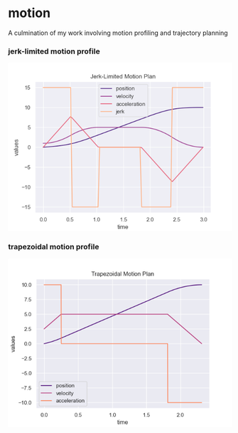 # motion
A culmination of my work involving motion profiling and trajectory planning

### jerk-limited motion profile
![](media/jerklimited.png)
### trapezoidal motion profile
![](media/trapezoidal.png)
